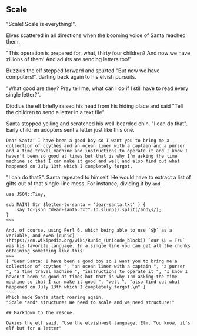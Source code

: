 ## Scale

"Scale! Scale is everything!". 

Elves scattered in all directions when the booming voice of Santa reached them.

"This operation is prepared for, what, thirty four children? And now we have zillions of them! And adults are sending letters too!"

Buzzius the elf stepped forward and spurted "But now we have computers!", darting back again to his elvish pursuits.

"What good are they? Pray tell me, what can I do if I still have to read every single letter?".

Diodius the elf briefly raised his head from his hiding place and said "Tell the children to send a letter in a text file".

Santa stopped yelling and scratched his well-bearded chin. "I can do that". Early children adopters sent a letter just like this one.

~~~
Dear Santa: I have been a good boy so I want you to bring me a collection of ccythes and an ocean liner with a captain and a purser and a time travel machine and instructions to operate it and I know I haven't been so good at times but that is why I'm asking the time machine so that I can make it good and well and also find out what happened on July 13th which I completely forgot.
~~~

"I can do that?". Santa repeated to himself. He would have to extract a list of gifts out of that single-line mess. For instance, dividing it by `and`.

~~~~
use JSON::Tiny;

sub MAIN( Str $letter-to-santa = 'dear-santa.txt' ) {
    say to-json "dear-santa.txt".IO.slurp().split(/and\s/);
}
~~~

And, of course, using Perl 6, which being able to use `$þ` as a variable, and even [runic](https://en.wikipedia.org/wiki/Runic_(Unicode_block)) `our $ᚣ = Tru` was his favorite language. In a single line you can get all the chunks obtaining something like this:
~~~
[ "Dear Santa: I have been a good boy so I want you to bring me a collection of ccythes ", "an ocean liner with a captain ", "a purser ", "a time travel machine ", "instructions to operate it ", "I know I haven't been so good at times but that is why I'm asking the time machine so that I can make it good ", "well ", "also find out what happened on July 13th which I completely forgot.\n" ]
~~~
Which made Santa start roaring again.
"Scale *and* structure! We need to scale and we need structure!"

## Markdown to the rescue.

Oakius the elf said. "Use the elvish-est language, Elm. You know, it's elf but for a letter"


